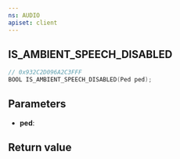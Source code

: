 ```yaml
---
ns: AUDIO
apiset: client
---
```

## IS_AMBIENT_SPEECH_DISABLED

```c
// 0x932C2D096A2C3FFF
BOOL IS_AMBIENT_SPEECH_DISABLED(Ped ped);
```


## Parameters
* **ped**:

## Return value

